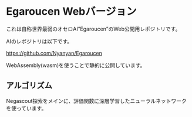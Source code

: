 # Egaroucen Webバージョン

これは自称世界最弱のオセロAI”Egaroucen”のWeb公開用レポジトリです。

AIのレポジトリは以下です。

https://github.com/Nyanyan/Egaroucen

WebAssembly(wasm)を使うことで静的に公開しています。

## アルゴリズム

Negascout探索をメインに、評価関数に深層学習したニューラルネットワークを使っています。

